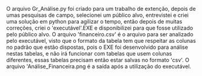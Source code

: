 O arquivo Gr_Análise.py foi criado para um trabalho de extenção, depois de umas pesquisas de campo, selecionei um público alvo, entrevistei e criei uma solução em python para agilizar o tempo, então depois de muitas correções, criei o 'executável'.EXE e disponibilizei para que fosse utilizado pelo público alvo. O arquivo 'financeiro.csv' é o arquivo para ser analizado pelo executável, visto que o formato da tabela tem que respeitar as colunas no padrão que estão dispostas, pois o EXE foi desenvolvido para análise nestas tabelas, e não irá funcionar com tabelas que usem colunas diferentes, essas tabelas precisam então estar salvas no formato 'csv'. O arquivo 'Análise_Financeira.png é a saída após a utilização do executável.
